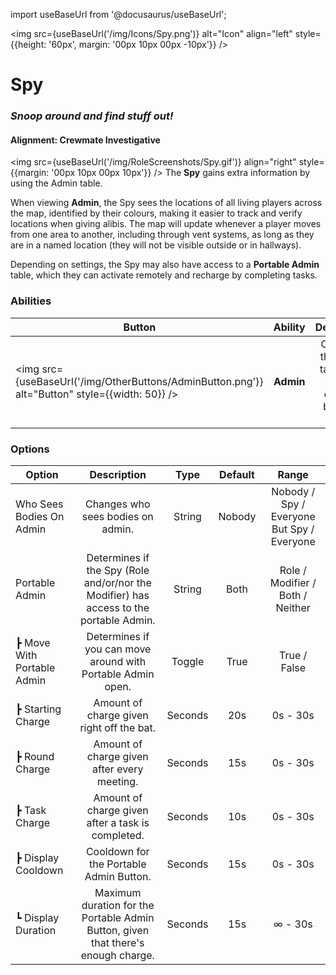 import useBaseUrl from '@docusaurus/useBaseUrl';

<img src={useBaseUrl('/img/Icons/Spy.png')} alt="Icon" align="left" style={{height: '60px', margin: '00px 10px 00px -10px'}} />

# Spy

### _Snoop around and find stuff out!_

#### Alignment: Crewmate Investigative

<img src={useBaseUrl('/img/RoleScreenshots/Spy.gif')} align="right" style={{margin: '00px 10px 00px 10px'}} />
The **Spy** gains extra information by using the Admin table.

When viewing **Admin**, the Spy sees the locations of all living players across the map, identified by their colours, making it easier to track and verify locations when giving alibis. The map will update whenever a player moves from one area to another, including through vent systems, as long as they are in a named location (they will not be visible outside or in hallways).

Depending on settings, the Spy may also have access to a **Portable Admin** table, which they can activate remotely and recharge by completing tasks.

### Abilities

| Button                                                                                         | Ability |                          Description                           | Type |
| ---------------------------------------------------------------------------------------------- | :-------: | :------------------------------------------------------------: | :--: |
| <img src={useBaseUrl('/img/OtherButtons/AdminButton.png')} alt="Button" style={{width: 50}} /> | **Admin** | Opens up the admin table for a set total duration between uses. | Menu |

### Options

| Option                     |                                      Description                                       |  Type   | Default |                   Range                    |
| -------------------------- | :------------------------------------------------------------------------------------: | :-----: | :-----: | :----------------------------------------: |
| Who Sees Bodies On Admin   |                           Changes who sees bodies on admin.                            | String  | Nobody  | Nobody / Spy / Everyone But Spy / Everyone |
| Portable Admin             | Determines if the Spy (Role and/or/nor the Modifier) has access to the portable Admin. | String  |  Both   |      Role / Modifier / Both / Neither      |
| ┣ Move With Portable Admin |              Determines if you can move around with Portable Admin open.               | Toggle  |  True   |                True / False                |
| ┣ Starting Charge          |                       Amount of charge given right off the bat.                        | Seconds |   20s   |                  0s - 30s                  |
| ┣ Round Charge             |                      Amount of charge given after every meeting.                       | Seconds |   15s   |                  0s - 30s                  |
| ┣ Task Charge              |                   Amount of charge given after a task is completed.                    | Seconds |   10s   |                  0s - 30s                  |
| ┣ Display Cooldown         |                        Cooldown for the Portable Admin Button.                         | Seconds |   15s   |                  0s - 30s                  |
| ┗ Display Duration         |   Maximum duration for the Portable Admin Button, given that there's enough charge.    | Seconds |   15s   |                  ∞ - 30s                   |
